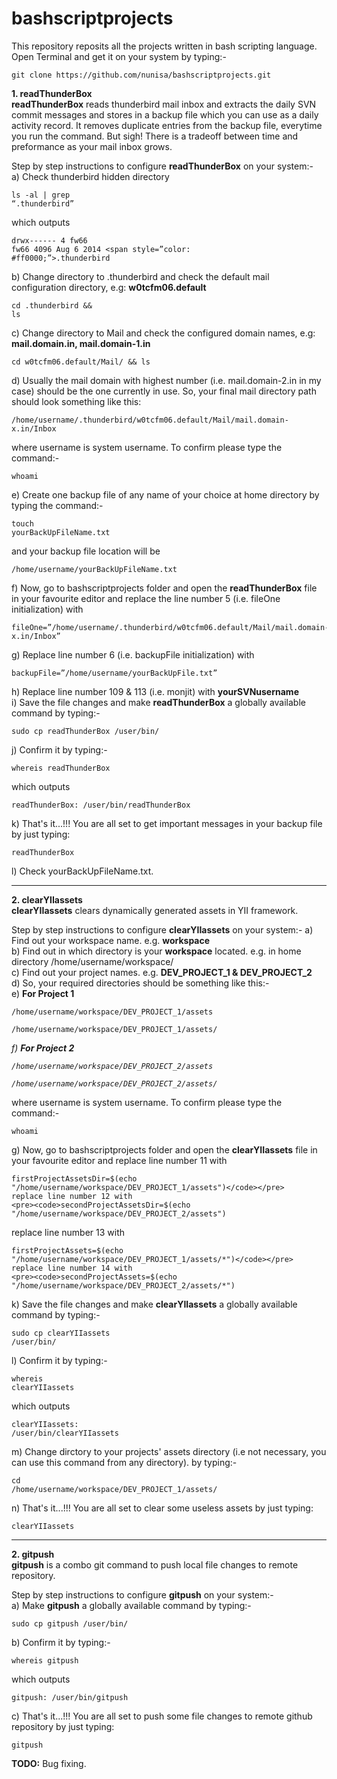 # bashscriptprojects
This repository reposits all the projects written in bash scripting language.<br>
Open Terminal and get it on your system by typing:-
<pre><code>git clone https://github.com/nunisa/bashscriptprojects.git</code></pre>

<strong>1. readThunderBox</strong><br>
<strong>readThunderBox</strong> reads thunderbird mail inbox and extracts the daily SVN commit messages and stores in a backup file which you can use as a daily activity record. It removes duplicate entries from the backup file, everytime you run the command. But sigh! There is a tradeoff between time and preformance as your mail inbox grows.<br>

Step by step instructions to configure <strong>readThunderBox</strong> on your system:-<br>
a) Check thunderbird hidden directory <pre><code>ls -al | grep “.thunderbird”</code></pre> which outputs <pre><code>drwx------   4 fw66 fw66      4096 Aug  6  2014 <span style=”color: #ff0000;”>.thunderbird</span></code></pre>
b) Change directory to .thunderbird and check the default mail configuration directory, e.g: <strong>w0tcfm06.default</strong> <pre><code>cd .thunderbird && ls</code></pre>
c) Change directory to Mail and check the configured domain names, e.g: <strong>mail.domain.in, mail.domain-1.in</strong> <pre><code>cd w0tcfm06.default/Mail/ && ls</code></pre>
d) Usually the mail domain with highest number (i.e. mail.domain-2.in in my case) should be the one currently in use. So, your final mail directory path should look something like this: <pre><code>/home/username/.thunderbird/w0tcfm06.default/Mail/mail.domain-x.in/Inbox</code></pre> where username is system username. To confirm please type the command:- <pre><code>whoami</code></pre>
e) Create one backup file of any name of your choice at home directory by typing the command:- <pre><code>touch yourBackUpFileName.txt</code></pre> and your backup file location will be <pre><code>/home/username/yourBackUpFileName.txt</code></pre>
f) Now, go to bashscriptprojects folder and open the <strong>readThunderBox</strong> file in your favourite editor and replace the line number 5 (i.e. fileOne initialization) with <pre><code>fileOne=”/home/username/.thunderbird/w0tcfm06.default/Mail/mail.domain-x.in/Inbox”</code></pre>
g) Replace line number 6 (i.e. backupFile initialization) with <pre><code>backupFile=”/home/username/yourBackUpFile.txt”</code></pre>
h) Replace line number 109 & 113 (i.e. monjit) with <strong>yourSVNusername</strong><br> 
i) Save the file changes and make <strong>readThunderBox</strong> a globally available command by typing:- <pre><code>sudo cp readThunderBox /user/bin/</code></pre>
j) Confirm it by typing:- <pre><code>whereis readThunderBox</code></pre> which outputs <pre><code>readThunderBox: /user/bin/readThunderBox</code></pre>
k) That's it...!!! You are all set to get important messages in your backup file by just typing: <pre><code>readThunderBox</code></pre>
l) Check yourBackUpFileName.txt.<hr>
<strong>2. clearYIIassets</strong><br>
<strong>clearYIIassets</strong> clears dynamically generated assets in YII framework.<br>

Step by step instructions to configure <strong>clearYIIassets</strong> on your system:-
a) Find out your workspace name. e.g. <strong>workspace</strong><br>
b) Find out in which directory is your <strong>workspace</strong> located. e.g. in home directory /home/username/workspace/<br>
c) Find out your project names. e.g. <strong>DEV_PROJECT_1 & DEV_PROJECT_2</strong><br>
d) So, your required directories should be something like this:- <br>
e) <strong>For Project 1</strong><pre><code>/home/username/workspace/DEV_PROJECT_1/assets</code></pre><pre><code>/home/username/workspace/DEV_PROJECT_1/assets/*</code></pre>
f) <strong>For Project 2</strong><pre><code>/home/username/workspace/DEV_PROJECT_2/assets</code></pre><pre><code>/home/username/workspace/DEV_PROJECT_2/assets/*</code></pre> where username is system username. To confirm please type the command:- <pre><code>whoami</code></pre>
g) Now, go to bashscriptprojects folder and open the <strong>clearYIIassets</strong> file in your favourite editor and replace line number 11 with <pre><code>firstProjectAssetsDir=$(echo "/home/username/workspace/DEV_PROJECT_1/assets")</code></pre> replace line number 12 with <pre><code>secondProjectAssetsDir=$(echo "/home/username/workspace/DEV_PROJECT_2/assets")</code></pre> replace line number 13 with <pre><code>firstProjectAssets=$(echo "/home/username/workspace/DEV_PROJECT_1/assets/*")</code></pre> replace line number 14 with <pre><code>secondProjectAssets=$(echo "/home/username/workspace/DEV_PROJECT_2/assets/*")</code></pre>
k) Save the file changes and make <strong>clearYIIassets</strong> a globally available command by typing:- <pre><code>sudo cp clearYIIassets /user/bin/</code></pre>
l) Confirm it by typing:- <pre><code>whereis clearYIIassets</code></pre> which outputs <pre><code>clearYIIassets: /user/bin/clearYIIassets</code></pre>
m) Change dirctory to your projects' assets directory (i.e not necessary, you can use this command from any directory). by typing:- <pre><code>cd /home/username/workspace/DEV_PROJECT_1/assets/</code></pre>
n) That's it...!!! You are all set to clear some useless assets by just typing: <pre><code>clearYIIassets</code></pre><hr>
<strong>2. gitpush</strong><br>
<strong>gitpush</strong> is a combo git command to push local file changes to remote repository.<br>

Step by step instructions to configure <strong>gitpush</strong> on your system:-<br>
a) Make <strong>gitpush</strong> a globally available command by typing:- <pre><code>sudo cp gitpush /user/bin/</code></pre>
b) Confirm it by typing:- <pre><code>whereis gitpush</code></pre> which outputs <pre><code>gitpush: /user/bin/gitpush</code></pre>
c) That's it...!!! You are all set to push some file changes to remote github repository by just typing: <pre><code>gitpush</code></pre>

<strong>TODO:</strong> Bug fixing.<br>
